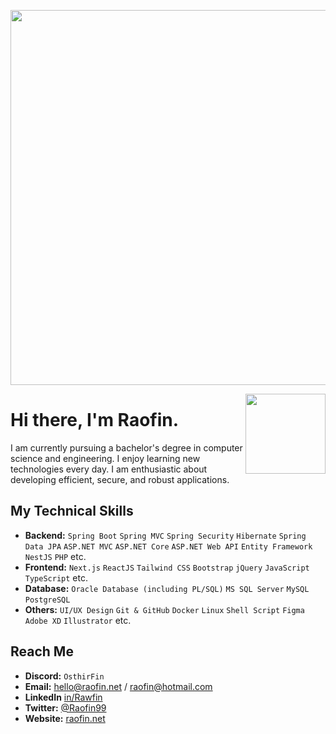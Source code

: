 <p align= "center">
    <img width="600px" alt="" src="https://raofin.github.io/r/img/quote.svg" />
</p>

<img width="128px" align="right" alt="" src="https://raofin.github.io/r/img/wave.gif" />

# Hi there, I'm Raofin.
I am currently pursuing a bachelor's degree in computer science and engineering. I enjoy learning new technologies every day. I am enthusiastic about developing efficient, secure, and robust applications.

## My Technical Skills
- **Backend:** `Spring Boot` `Spring MVC` `Spring Security` `Hibernate` `Spring Data JPA` `ASP.NET MVC` `ASP.NET Core` `ASP.NET Web API` `Entity Framework` `NestJS` `PHP` etc.
- **Frontend:**  `Next.js` `ReactJS` `Tailwind CSS` `Bootstrap` `jQuery` `JavaScript` `TypeScript` etc.
- **Database:** `Oracle Database (including PL/SQL)` `MS SQL Server` `MySQL` `PostgreSQL`
- **Others:** `UI/UX Design` `Git & GitHub` `Docker` `Linux` `Shell Script` `Figma` `Adobe XD` `Illustrator` etc.

## Reach Me
- **Discord:** `OsthirFin`
- **Email:** hello@raofin.net / raofin@hotmail.com
- **LinkedIn** [in/Rawfin](https://linkedin.com/in/Rawfin)
- **Twitter:** [@Raofin99](https://twitter.com/raofin99)
- **Website:** [raofin.net](https://raofin.net)

<p align="center">
    <a href="">
        <img title="" alt="" src="https://github-readme-streak-stats.herokuapp.com?user=Raofin&theme=dark&date_format=M%20j%5B%2C%20Y%5D&fire=0093FF&ring=0093FF&background=0D1117&currStreakLabel=0093FF&border=30363D"/>
</p>
